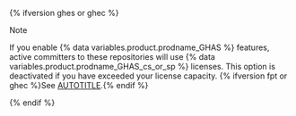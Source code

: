 {% ifversion ghes or ghec %}

> [!NOTE]
> If you enable {% data variables.product.prodname_GHAS %} features, active committers to these repositories will use {% data variables.product.prodname_GHAS_cs_or_sp %} licenses. This option is deactivated if you have exceeded your license capacity. {% ifversion fpt or ghec %}See [AUTOTITLE](/billing/managing-billing-for-your-products/managing-billing-for-github-advanced-security/about-billing-for-github-advanced-security).{% endif %}

{% endif %}
